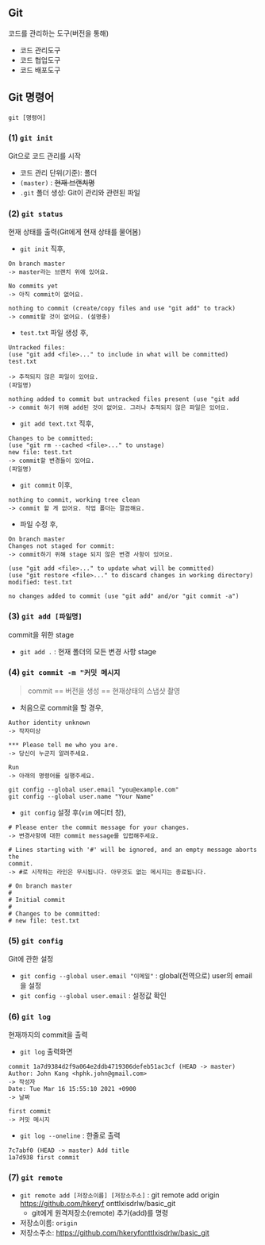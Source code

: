 ## Git
코드를 관리하는 도구(버전을 통해)
* 코드 관리도구
* 코드 협업도구
* 코드 배포도구

## Git 명령어
`git [명령어]`

### (1) `git init`
Git으로 코드 관리를 시작
* 코드 관리 단위(기준): 폴더
* `(master)` : ~~현재 브랜치명~~
* `.git` 폴더 생성: Git이 관리와 관련된 파일

### (2) `git status`
현재 상태를 출력(Git에게 현재 상태를 물어봄)
* `git init` 직후,
  
```
On branch master
-> master라는 브랜치 위에 있어요.

No commits yet
-> 아직 commit이 없어요.

nothing to commit (create/copy files and use "git add" to track)
-> commit할 것이 없어요. (설명충)
```

* `test.txt` 파일 생성 후,
```
Untracked files:
(use "git add <file>..." to include in what will be committed)
test.txt

-> 추적되지 않은 파일이 있어요.
(파일명)

nothing added to commit but untracked files present (use "git add
-> commit 하기 위해 add된 것이 없어요. 그러나 추적되지 않은 파일은 있어요.
```

* `git add text.txt` 직후,
```
Changes to be committed:
(use "git rm --cached <file>..." to unstage)
new file: test.txt
-> commit할 변경들이 있어요.
(파일명)
```

* `git commit` 이후,
```
nothing to commit, working tree clean
-> commit 할 게 없어요. 작업 폴더는 깔끔해요.
```

* 파일 수정 후,
```
On branch master
Changes not staged for commit:
-> commit하기 위해 stage 되지 않은 변경 사항이 있어요.

(use "git add <file>..." to update what will be committed)
(use "git restore <file>..." to discard changes in working directory)
modified: test.txt

no changes added to commit (use "git add" and/or "git commit -a")
```

### (3) `git add [파일명]`
commit을 위한 stage
* `git add .` : 현재 폴더의 모든 변경 사항 stage

### (4) `git commit -m "커밋 메시지`
> commit == 버전을 생성 == 현재상태의 스냅샷 촬영
> 
* 처음으로 commit을 할 경우,
```
Author identity unknown
-> 작자미상

*** Please tell me who you are.
-> 당신이 누군지 알려주세요.

Run
-> 아래의 명령어를 실행주세요.

git config --global user.email "you@example.com"
git config --global user.name "Your Name"
```

* `git config` 설정 후(`vim` 에디터 창),
```
# Please enter the commit message for your changes.
-> 변경사항에 대한 commit message를 입렵해주세요.

# Lines starting with '#' will be ignored, and an empty message aborts the
commit.
-> #로 시작하는 라인은 무시됩니다. 아무것도 없는 메시지는 종료됩니다.

# On branch master
#
# Initial commit
#
# Changes to be committed:
# new file: test.txt
```

### (5) `git config`
Git에 관한 설정
* `git config --global user.email "이메일"` : global(전역으로) user의 email을 설정
* `git config --global user.email` : 설정값 확인

### (6) `git log`
현재까지의 commit을 출력
* `git log` 출력화면
```
commit 1a7d9384d2f9a064e2ddb4719306defeb51ac3cf (HEAD -> master)
Author: John Kang <hphk.john@gmail.com>
-> 작성자
Date: Tue Mar 16 15:55:10 2021 +0900
-> 날짜

first commit
-> 커밋 메시지
```

* `git log --oneline` : 한줄로 출력
```
7c7abf0 (HEAD -> master) Add title
1a7d938 first commit
```

### (7) `git remote`
* `git remote add [저장소이름] [저장소주소]` : git remote add origin https://github.com/hkeryf
onttlxisdrlw/basic_git
  * git에게 원격저장소(remote) 추가(add)를 명령
* 저장소이름: `origin`
* 저장소주소: https://github.com/hkeryfonttlxisdrlw/basic_git